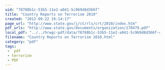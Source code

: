 ```yaml
---
uid: "78788b1c-53b5-11e2-a041-5c969d8d366f"
title: "Country Reports on Terrorism 2010"
created: "2012-09-22 19:14:17"
page_url: "http://www.state.gov/j/ct/rls/crt/2010/index.htm"
pdf_urls: "http://www.state.gov/documents/organization/170479.pdf"
local_pdf: "../../hrwgc-pdf/data/78788b1c-53b5-11e2-a041-5c969d8d366f-country-reports-on-terrorism-2010.pdf"
filename: "Country Reports on Terrorism 2010.html"
category: "pdf"
tags: 
 -  pdf
 - terrorism
 - PDF
---
```

